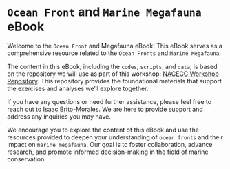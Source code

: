 # `Ocean Front` and `Marine Megafauna` eBook

Welcome to the `Ocean Front` and Megafauna eBook! This eBook serves as a comprehensive resource related to the `Ocean Fronts` and `Marine Megafauna`.

The content in this eBook, including the `codes`, `scripts`, and `data`, is based on the repository we will use as part of this workshop: [NACECC Workshop Repository](https://github.com/IsaakBM/NACECC_workshop_repo). This repository provides the foundational materials that support the exercises and analyses we’ll explore together.

If you have any questions or need further assistance, please feel free to reach out to [Isaac Brito-Morales](ibrito@conservation.org). We are here to provide support and address any inquiries you may have.

We encourage you to explore the content of this eBook and use the resources provided to deepen your understanding of `ocean fronts` and their impact on `marine megafauna`. Our goal is to foster collaboration, advance research, and promote informed decision-making in the field of marine conservation.